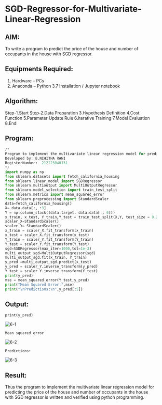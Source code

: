 # SGD-Regressor-for-Multivariate-Linear-Regression

## AIM:
To write a program to predict the price of the house and number of occupants in the house with SGD regressor.

## Equipments Required:
1. Hardware – PCs
2. Anaconda – Python 3.7 Installation / Jupyter notebook

## Algorithm:
Step-1.Start
Step-2.Data Preparation
3.Hypothesis Definition
4.Cost Function
5.Parameter Update Rule
6.Iterative Training
7.Model Evaluation
8.End 

## Program:
```py
/*
Program to implement the multivariate linear regression model for predicting the price of the house and number of occupants in the house with SGD regressor.
Developed by: B.NIHITHA RANI 
RegisterNumber:  212223040131
*/
import numpy as np 
from sklearn.datasets import fetch_california_housing 
from sklearn.linear_model import SGDRegressor 
from sklearn.multioutput import MultiOutputRegressor 
from sklearn.model_selection import train_test_split 
from sklearn.metrics import mean_squared_error 
from sklearn.preprocessing import StandardScaler
data=fetch_california_housing()
X= data.data[:, :3]
Y = np.column_stack((data.target, data.data[:, 6]))
x_train, x_test, Y_train,Y_test = train_test_split(X,Y, test_size = 0.2, random_state =42)
scaler_X=StandardScaler()
scaler_Y= StandardScaler()
x_train = scaler_X.fit_transform(x_train)
x_test = scaler_X.fit_transform(x_test)
Y_train = scaler_Y.fit_transform(Y_train)
Y_test = scaler_Y.fit_transform(Y_test)
sgd=SGDRegressor(max_iter=1000,tol=1e-3)
multi_output_sgd=MultiOutputRegressor(sgd)
multi_output_sgd.fit(x_train, Y_train)
y_pred =multi_output_sgd.predict(x_test)
y_pred = scaler_Y.inverse_transform(y_pred)
Y_test = scaler_Y.inverse_transform(Y_test)
print(y_pred)
mse = mean_squared_error(Y_test,y_pred)
print("Mean Squared Error:",mse)
print("\nPredictions:\n",y_pred[:5])
```

## Output:
```
print(y_pred)
```
![6-1](https://github.com/user-attachments/assets/2ec20159-89a2-47cc-ab42-43c1add6ae36)

```
Mean squared error 
```
![6-2](https://github.com/user-attachments/assets/c35ea309-2b26-474b-9261-ec67043526e6)

```
Predictions:
```
![6-3](https://github.com/user-attachments/assets/1bf43ec9-f52f-409a-b8e8-bfbc0aaa4760)


## Result:
Thus the program to implement the multivariate linear regression model for predicting the price of the house and number of occupants in the house with SGD regressor is written and verified using python programming.
